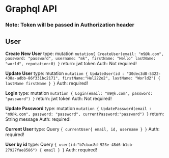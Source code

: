 # Graphql API
### Note: Token will be passed in Authorization header
## User
**Create New User**
type: mutation
`mutation{
  CreateUser(email: "m9@k.com", password: "password", username: "mk", firstName: "Hello"
  lastName: "world", reputation:0)
}`
return: jwt token
Auth: Not required!

**Update User**
type: mutation
`mutation {
  UpdateUser(id : "30dec3d8-5322-438a-adbb-86f331bc2171", firstName:"Hel222o2", lastName: "World2") {
    lastName
    firstName
  }
}`
Auth: required!

**Login**
type: mutation
`mutation {
  Login(email: "m9@k.com", password: "password")
}`
return: jwt token
Auth: Not required!

**Update Password**
type: mutation
`mutation {
  UpdatePassword(email : "m9@k.com", password: "password", currentPassword:"password")
}`
return: String message
Auth: required!

**Current User**
type: Query
`{
  currentUser{
    email,
    id,
    username
  }
}`
Auth: required!

**User by id**
type: Query
`{
  user(id:"b7cbac8d-923e-48d6-b1cb-27927fae8586") {
    email
  }
}`
Auth: required!
